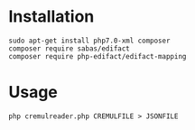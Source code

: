 # Installation

    sudo apt-get install php7.0-xml composer
    composer require sabas/edifact
    composer require php-edifact/edifact-mapping

# Usage

    php cremulreader.php CREMULFILE > JSONFILE
